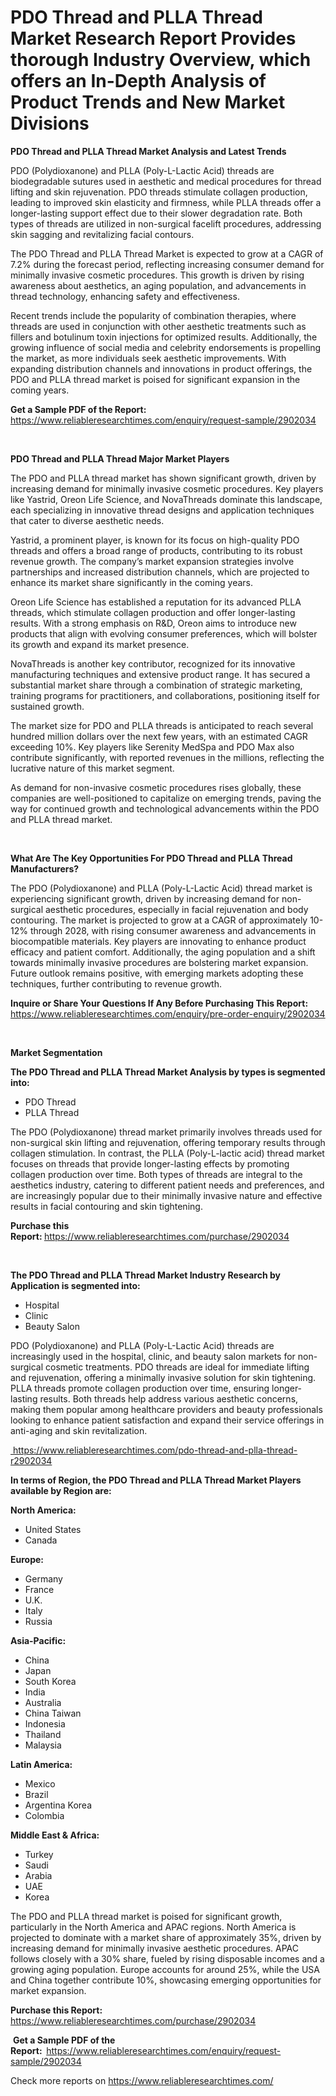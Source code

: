 <p><h1>PDO Thread and PLLA Thread Market Research Report Provides thorough Industry Overview, which offers an In-Depth Analysis of Product Trends and New Market Divisions</h1></p><p><strong>PDO Thread and PLLA Thread Market Analysis and Latest Trends</strong></p>
<p><p>PDO (Polydioxanone) and PLLA (Poly-L-Lactic Acid) threads are biodegradable sutures used in aesthetic and medical procedures for thread lifting and skin rejuvenation. PDO threads stimulate collagen production, leading to improved skin elasticity and firmness, while PLLA threads offer a longer-lasting support effect due to their slower degradation rate. Both types of threads are utilized in non-surgical facelift procedures, addressing skin sagging and revitalizing facial contours.</p><p>The PDO Thread and PLLA Thread Market is expected to grow at a CAGR of 7.2% during the forecast period, reflecting increasing consumer demand for minimally invasive cosmetic procedures. This growth is driven by rising awareness about aesthetics, an aging population, and advancements in thread technology, enhancing safety and effectiveness. </p><p>Recent trends include the popularity of combination therapies, where threads are used in conjunction with other aesthetic treatments such as fillers and botulinum toxin injections for optimized results. Additionally, the growing influence of social media and celebrity endorsements is propelling the market, as more individuals seek aesthetic improvements. With expanding distribution channels and innovations in product offerings, the PDO and PLLA thread market is poised for significant expansion in the coming years.</p></p>
<p><strong>Get a Sample PDF of the Report:&nbsp;</strong> <a href="https://www.reliableresearchtimes.com/enquiry/request-sample/2902034?utm_campaign=3190&utm_medium=2&utm_source=Github&utm_content=ia&utm_term=11032025&utm_id=pdo-thread-and-plla-thread">https://www.reliableresearchtimes.com/enquiry/request-sample/2902034</a></p>
<p>&nbsp;</p>
<p><strong>PDO Thread and PLLA Thread Major Market Players</strong></p>
<p><p>The PDO and PLLA thread market has shown significant growth, driven by increasing demand for minimally invasive cosmetic procedures. Key players like Yastrid, Oreon Life Science, and NovaThreads dominate this landscape, each specializing in innovative thread designs and application techniques that cater to diverse aesthetic needs.</p><p>Yastrid, a prominent player, is known for its focus on high-quality PDO threads and offers a broad range of products, contributing to its robust revenue growth. The company’s market expansion strategies involve partnerships and increased distribution channels, which are projected to enhance its market share significantly in the coming years.</p><p>Oreon Life Science has established a reputation for its advanced PLLA threads, which stimulate collagen production and offer longer-lasting results. With a strong emphasis on R&D, Oreon aims to introduce new products that align with evolving consumer preferences, which will bolster its growth and expand its market presence.</p><p>NovaThreads is another key contributor, recognized for its innovative manufacturing techniques and extensive product range. It has secured a substantial market share through a combination of strategic marketing, training programs for practitioners, and collaborations, positioning itself for sustained growth.</p><p>The market size for PDO and PLLA threads is anticipated to reach several hundred million dollars over the next few years, with an estimated CAGR exceeding 10%. Key players like Serenity MedSpa and PDO Max also contribute significantly, with reported revenues in the millions, reflecting the lucrative nature of this market segment. </p><p>As demand for non-invasive cosmetic procedures rises globally, these companies are well-positioned to capitalize on emerging trends, paving the way for continued growth and technological advancements within the PDO and PLLA thread market.</p></p>
<p>&nbsp;</p>
<p><strong>What Are The Key Opportunities For PDO Thread and PLLA Thread Manufacturers?</strong></p>
<p><p>The PDO (Polydioxanone) and PLLA (Poly-L-Lactic Acid) thread market is experiencing significant growth, driven by increasing demand for non-surgical aesthetic procedures, especially in facial rejuvenation and body contouring. The market is projected to grow at a CAGR of approximately 10-12% through 2028, with rising consumer awareness and advancements in biocompatible materials. Key players are innovating to enhance product efficacy and patient comfort. Additionally, the aging population and a shift towards minimally invasive procedures are bolstering market expansion. Future outlook remains positive, with emerging markets adopting these techniques, further contributing to revenue growth.</p></p>
<p><strong>Inquire or Share Your Questions If Any Before Purchasing This Report:</strong> <a href="https://www.reliableresearchtimes.com/enquiry/pre-order-enquiry/2902034?utm_campaign=3190&utm_medium=2&utm_source=Github&utm_content=ia&utm_term=11032025&utm_id=pdo-thread-and-plla-thread">https://www.reliableresearchtimes.com/enquiry/pre-order-enquiry/2902034</a></p>
<p>&nbsp;</p>
<p><strong>Market Segmentation</strong></p>
<p><strong>The PDO Thread and PLLA Thread Market Analysis by types is segmented into:</strong></p>
<p><ul><li>PDO Thread</li><li>PLLA Thread</li></ul></p>
<p><p>The PDO (Polydioxanone) thread market primarily involves threads used for non-surgical skin lifting and rejuvenation, offering temporary results through collagen stimulation. In contrast, the PLLA (Poly-L-lactic acid) thread market focuses on threads that provide longer-lasting effects by promoting collagen production over time. Both types of threads are integral to the aesthetics industry, catering to different patient needs and preferences, and are increasingly popular due to their minimally invasive nature and effective results in facial contouring and skin tightening.</p></p>
<p><strong>Purchase this Report:&nbsp;</strong><a href="https://www.reliableresearchtimes.com/purchase/2902034?utm_campaign=3190&utm_medium=2&utm_source=Github&utm_content=ia&utm_term=11032025&utm_id=pdo-thread-and-plla-thread">https://www.reliableresearchtimes.com/purchase/2902034</a></p>
<p>&nbsp;</p>
<p><strong>The PDO Thread and PLLA Thread Market Industry Research by Application is segmented into:</strong></p>
<p><ul><li>Hospital</li><li>Clinic</li><li>Beauty Salon</li></ul></p>
<p><p>PDO (Polydioxanone) and PLLA (Poly-L-Lactic Acid) threads are increasingly used in the hospital, clinic, and beauty salon markets for non-surgical cosmetic treatments. PDO threads are ideal for immediate lifting and rejuvenation, offering a minimally invasive solution for skin tightening. PLLA threads promote collagen production over time, ensuring longer-lasting results. Both threads help address various aesthetic concerns, making them popular among healthcare providers and beauty professionals looking to enhance patient satisfaction and expand their service offerings in anti-aging and skin revitalization.</p></p>
<p><a href="https://www.reliableresearchtimes.com/pdo-thread-and-plla-thread-r2902034?utm_campaign=3190&utm_medium=2&utm_source=Github&utm_content=ia&utm_term=11032025&utm_id=pdo-thread-and-plla-thread">&nbsp;https://www.reliableresearchtimes.com/pdo-thread-and-plla-thread-r2902034</a></p>
<p><strong>In terms of Region, the PDO Thread and PLLA Thread Market Players available by Region are:</strong></p>
<p>
    <p> <strong> North America: </strong>
        <ul>
            <li>United States</li>
            <li>Canada</li>
        </ul>
        </p> 
    <p> <strong> Europe: </strong>
        <ul>
            <li>Germany</li>
            <li>France</li>
            <li>U.K.</li>
            <li>Italy</li>
            <li>Russia</li>
        </ul>
        </p> 
    <p> <strong> Asia-Pacific: </strong>
        <ul>
            <li>China</li>
            <li>Japan</li>
            <li>South Korea</li>
            <li>India</li>
            <li>Australia</li>
            <li>China Taiwan</li>
            <li>Indonesia</li>
            <li>Thailand</li>
            <li>Malaysia</li>
        </ul>
        </p> 
    <p> <strong> Latin America: </strong>
        <ul>
            <li>Mexico</li>
            <li>Brazil</li>
            <li>Argentina Korea</li>
            <li>Colombia</li>
        </ul>
        </p> 
    <p> <strong> Middle East & Africa: </strong>
        <ul>
            <li>Turkey</li>
            <li>Saudi</li>
            <li>Arabia</li>
            <li>UAE</li>
            <li>Korea</li>
        </ul>
    </p>
    </p>
<p><p>The PDO and PLLA thread market is poised for significant growth, particularly in the North America and APAC regions. North America is projected to dominate with a market share of approximately 35%, driven by increasing demand for minimally invasive aesthetic procedures. APAC follows closely with a 30% share, fueled by rising disposable incomes and a growing aging population. Europe accounts for around 25%, while the USA and China together contribute 10%, showcasing emerging opportunities for market expansion.</p></p>
<p><strong>Purchase this Report: </strong><a href="https://www.reliableresearchtimes.com/purchase/2902034?utm_campaign=3190&utm_medium=2&utm_source=Github&utm_content=ia&utm_term=11032025&utm_id=pdo-thread-and-plla-thread">https://www.reliableresearchtimes.com/purchase/2902034</a></p>
<p>&nbsp;<strong>Get a Sample PDF of the Report:&nbsp;&nbsp;</strong><a href="https://www.reliableresearchtimes.com/enquiry/request-sample/2902034?utm_campaign=3190&utm_medium=2&utm_source=Github&utm_content=ia&utm_term=11032025&utm_id=pdo-thread-and-plla-thread">https://www.reliableresearchtimes.com/enquiry/request-sample/2902034</a></p>
<p><strong></strong></p>
<p>Check more reports on <a href="https://www.reliableresearchtimes.com/?utm_campaign=3190&utm_medium=2&utm_source=Github&utm_content=ia&utm_term=11032025&utm_id=pdo-thread-and-plla-thread">https://www.reliableresearchtimes.com/</a></p>